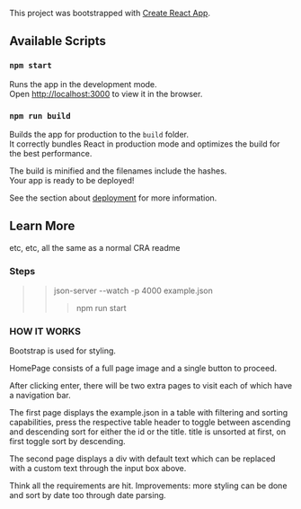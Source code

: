 This project was bootstrapped with [Create React App](https://github.com/facebook/create-react-app).

## Available Scripts

### `npm start`

Runs the app in the development mode.<br>
Open [http://localhost:3000](http://localhost:3000) to view it in the browser.

### `npm run build`

Builds the app for production to the `build` folder.<br>
It correctly bundles React in production mode and optimizes the build for the best performance.

The build is minified and the filenames include the hashes.<br>
Your app is ready to be deployed!

See the section about [deployment](https://facebook.github.io/create-react-app/docs/deployment) for more information.

## Learn More

etc, etc, all the same as a normal CRA readme

### Steps 
  >> json-server --watch -p 4000 example.json
  >>> npm run start

### HOW IT WORKS

Bootstrap is used for styling.

HomePage consists of a full page image and a single button to proceed.

After clicking enter, there will be two extra pages to visit each of which have a navigation bar.

The first page displays the example.json in a table with filtering and sorting capabilities, press the respective table header to toggle between ascending and descending sort for either the id or the title. title is unsorted at first, on first toggle sort by descending.

The second page displays a div with default text which can be replaced with a custom text through the input box above.

Think all the requirements are hit. 
Improvements: 
more styling can be done and sort by date too through date parsing. 
